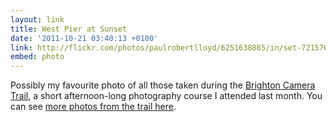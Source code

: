 ```yaml
---
layout: link
title: West Pier at Sunset
date: '2011-10-21 03:40:13 +0100'
link: http://flickr.com/photos/paulrobertlloyd/6251638865/in/set-72157627785545113
embed: photo
---
```

Possibly my favourite photo of all those taken during the [Brighton Camera Trail][1], a short afternoon-long photography course I attended last month. You can see [more photos from the trail here][2].

[1]: http://www.cameratrails.com/photography-courses-brighton
[2]: http://www.flickr.com/photos/paulrobertlloyd/sets/72157627785545113/